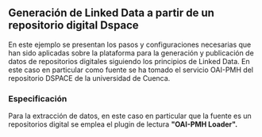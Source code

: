 
## Generación de Linked Data a partir de un repositorio digital Dspace ##

En este ejemplo se presentan los pasos y  configuraciones necesarias que han sido aplicadas sobre la plataforma  para la generación y publicación de datos de repositorios digitales siguiendo los principios de Linked Data. En este  caso en particular como fuente se ha tomado el servicio OAI-PMH del repositorio DSPACE de la universidad de Cuenca. 

### Especificación ###
Para la extracción de datos, en este caso en particular que la fuente es un repositorios digital  se emplea el plugin de lectura  **"OAI-PMH Loader".**

